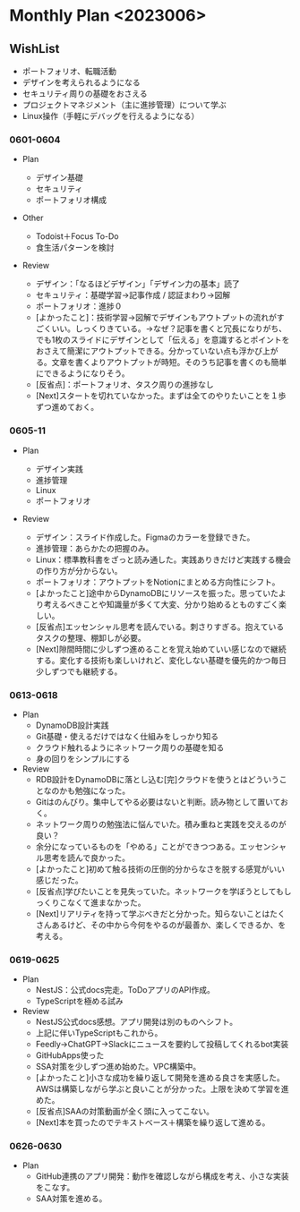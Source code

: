 # Monthly Plan <2023006>
## WishList
- ポートフォリオ、転職活動
- デザインを考えられるようになる
- セキュリティ周りの基礎をおさえる
- プロジェクトマネジメント（主に進捗管理）について学ぶ
- Linux操作（手軽にデバッグを行えるようになる）

### 0601-0604
- Plan
    - デザイン基礎
    - セキュリティ
    - ポートフォリオ構成
- Other
    - Todoist＋Focus To-Do
    - 食生活パターンを検討

- Review
    - デザイン：「なるほどデザイン」「デザイン力の基本」読了
    - セキュリティ：基礎学習→記事作成 / 認証まわり→図解
    - ポートフォリオ：進捗０
    - [よかったこと]：技術学習→図解でデザインもアウトプットの流れがすごくいい。しっくりきている。→なぜ？記事を書くと冗長になりがち、でも1枚のスライドにデザインとして「伝える」を意識するとポイントをおさえて簡潔にアウトプットできる。分かっていない点も浮かび上がる。文章を書くよりアウトプットが時短。そのうち記事を書くのも簡単にできるようになりそう。
    - [反省点]：ポートフォリオ、タスク周りの進捗なし
    - [Next]スタートを切れていなかった。まずは全てのやりたいことを１歩ずつ進めておく。


### 0605-11
- Plan
    - デザイン実践
    - 進捗管理
    - Linux
    - ポートフォリオ

- Review
    - デザイン：スライド作成した。Figmaのカラーを登録できた。
    - 進捗管理：あらかたの把握のみ。
    - Linux：標準教科書をざっと読み通した。実践ありきだけど実践する機会の作り方が分からない。
    - ポートフォリオ：アウトプットをNotionにまとめる方向性にシフト。
    - [よかったこと]途中からDynamoDBにリソースを振った。思っていたより考えるべきことや知識量が多くて大変、分かり始めるとものすごく楽しい。
    - [反省点]エッセンシャル思考を読んでいる。刺さりすぎる。抱えているタスクの整理、棚卸しが必要。
    - [Next]隙間時間に少しずつ進めることを覚え始めていい感じなので継続する。変化する技術も楽しいけれど、変化しない基礎を優先的かつ毎日少しずつでも継続する。

### 0613-0618
- Plan
    - DynamoDB設計実践
    - Git基礎・使えるだけではなく仕組みをしっかり知る
    - クラウド触れるようにネットワーク周りの基礎を知る
    - 身の回りをシンプルにする
- Review
    - RDB設計をDynamoDBに落とし込む[完]クラウドを使うとはどういうことなのかも勉強になった。
    - Gitはのんびり。集中してやる必要はないと判断。読み物として置いておく。
    - ネットワーク周りの勉強法に悩んでいた。積み重ねと実践を交えるのが良い？
    - 余分になっているものを「やめる」ことができつつある。エッセンシャル思考を読んで良かった。
    - [よかったこと]初めて触る技術の圧倒的分からなさを脱する感覚がいい感じだった。
    - [反省点]学びたいことを見失っていた。ネットワークを学ぼうとしてもしっくりこなくて進まなかった。
    - [Next]リアリティを持って学ぶべきだと分かった。知らないことはたくさんあるけど、その中から今何をやるのが最善か、楽しくできるか、を考える。

### 0619-0625
- Plan
    - NestJS：公式docs完走。ToDoアプリのAPI作成。
    - TypeScriptを極める試み
- Review
    - NestJS公式docs感想。アプリ開発は別のものへシフト。
    - 上記に伴いTypeScriptもこれから。
    - Feedly→ChatGPT→Slackにニュースを要約して投稿してくれるbot実装
    - GitHubApps使った
    - SSA対策を少しずつ進め始めた。VPC構築中。
    - [よかったこと]小さな成功を繰り返して開発を進める良さを実感した。AWSは構築しながら学ぶと良いことが分かった。上限を決めて学習を進めた。
    - [反省点]SAAの対策動画が全く頭に入ってこない。
    - [Next]本を買ったのでテキストベース＋構築を繰り返して進める。

### 0626-0630
- Plan
    - GitHub連携のアプリ開発：動作を確認しながら構成を考え、小さな実装をこなす。
    - SAA対策を進める。
